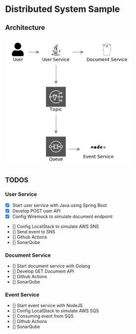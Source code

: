 # Distributed System Sample

## Architecture

![architecture](architecture.png)


## TODOS

### User Service

- [x] Start user service with Java using Spring Boot
- [x] Develop POST user API
- [x] Config Wiremock to simulate document endpoint
- [] Config LocalStack to simulate AWS SNS
- [] Send event to SNS
- [] Github Actions
- [] SonarQube

### Document Service

- [] Start document service with Golang
- [] Develop GET Document API
- [] Github Actions
- [] SonarQube

### Event Service

- [] Start event service with NodeJS
- [] Config LocalStack to simulate AWS SQS
- [] Consuming event from SQS
- [] Github Actions
- [] SonarQube
